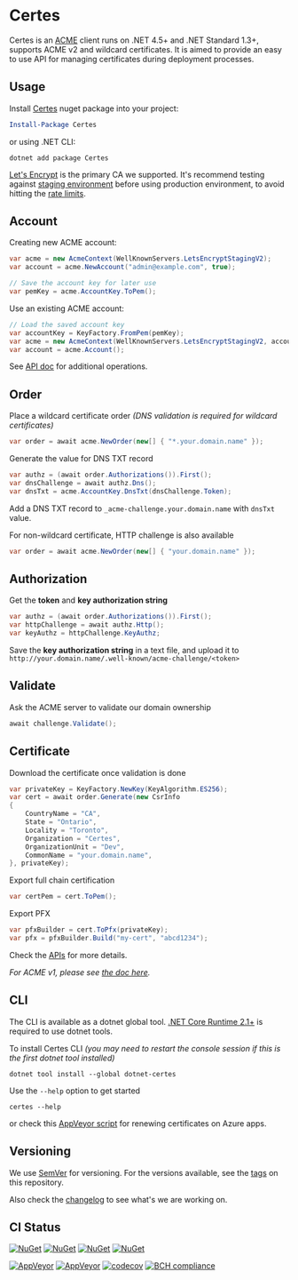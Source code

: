 # Certes

Certes is an [ACME](https://en.wikipedia.org/wiki/Automated_Certificate_Management_Environment)
client runs on .NET 4.5+ and .NET Standard 1.3+, supports ACME v2 and wildcard certificates.
It is aimed to provide an easy to use API for managing certificates during deployment processes.

## Usage

Install [Certes](https://www.nuget.org/packages/Certes/) nuget package into your project:
```PowerShell
Install-Package Certes
```
or using .NET CLI:
```DOS
dotnet add package Certes
```

[Let's Encrypt](https://letsencrypt.org/how-it-works/)
is the primary CA we supported.
It's recommend testing against
[staging environment](https://letsencrypt.org/docs/staging-environment/)
before using production environment, to avoid hitting the 
[rate limits](https://letsencrypt.org/docs/rate-limits/).

## Account

Creating new ACME account:
```C#
var acme = new AcmeContext(WellKnownServers.LetsEncryptStagingV2);
var account = acme.NewAccount("admin@example.com", true);

// Save the account key for later use
var pemKey = acme.AccountKey.ToPem();
```
Use an existing ACME account:
```C#
// Load the saved account key
var accountKey = KeyFactory.FromPem(pemKey);
var acme = new AcmeContext(WellKnownServers.LetsEncryptStagingV2, accountKey);
var account = acme.Account();
```

See [API doc](APIv2.md#acounts) for additional operations.

## Order

Place a wildcard certificate order
*(DNS validation is required for wildcard certificates)*
```C#
var order = await acme.NewOrder(new[] { "*.your.domain.name" });
```

Generate the value for DNS TXT record
```C#
var authz = (await order.Authorizations()).First();
var dnsChallenge = await authz.Dns();
var dnsTxt = acme.AccountKey.DnsTxt(dnsChallenge.Token);
```
Add a DNS TXT record to `_acme-challenge.your.domain.name` 
with `dnsTxt` value.

For non-wildcard certificate, HTTP challenge is also available
```C#
var order = await acme.NewOrder(new[] { "your.domain.name" });
```
## Authorization

Get the **token** and **key authorization string**
```C#
var authz = (await order.Authorizations()).First();
var httpChallenge = await authz.Http();
var keyAuthz = httpChallenge.KeyAuthz;
```

Save the **key authorization string** in a text file,
and upload it to `http://your.domain.name/.well-known/acme-challenge/<token>`

## Validate

Ask the ACME server to validate our domain ownership
```C#
await challenge.Validate();
```

## Certificate

Download the certificate once validation is done
```C#
var privateKey = KeyFactory.NewKey(KeyAlgorithm.ES256);
var cert = await order.Generate(new CsrInfo
{
    CountryName = "CA",
    State = "Ontario",
    Locality = "Toronto",
    Organization = "Certes",
    OrganizationUnit = "Dev",
    CommonName = "your.domain.name",
}, privateKey);
```

Export full chain certification
```C#
var certPem = cert.ToPem();
```

Export PFX
```C#
var pfxBuilder = cert.ToPfx(privateKey);
var pfx = pfxBuilder.Build("my-cert", "abcd1234");
```

Check the [APIs](APIv2.md) for more details.

*For ACME v1, please see [the doc here](README.v1.md).*

## CLI

The CLI is available as a dotnet global tool.
[.NET Core Runtime 2.1+](https://www.microsoft.com/net/download/dotnet-core/runtime-2.1.0)
 is required to use dotnet tools.

To install Certes CLI *(you may need to restart the console session if this is the first dotnet tool installed)*
```DOS
dotnet tool install --global dotnet-certes
```

Use the `--help` option to get started
```DOS
certes --help
```

or check this [AppVeyor script][AppVeyorCliSample] for renewing certificates on Azure apps.

## Versioning

We use [SemVer](http://semver.org/) for versioning. For the versions available, see the [tags](https://github.com/fszlin/certes/tags) on this repository. 

Also check the [changelog](CHANGELOG.md) to see what's we are working on.

## CI Status
[![NuGet](https://img.shields.io/nuget/vpre/certes.svg?label=Certes)](https://www.nuget.org/packages/certes/absoluteLatest/)
[![NuGet](https://img.shields.io/nuget/dt/certes.svg)](https://www.nuget.org/packages/certes/)
[![NuGet](https://img.shields.io/nuget/vpre/dotnet-certes.svg?label=CLI)](https://www.nuget.org/packages/dotnet-certes/absoluteLatest/)
[![NuGet](https://img.shields.io/nuget/dt/dotnet-certes.svg)](https://www.nuget.org/packages/dotnet-certes/)


[![AppVeyor](https://img.shields.io/appveyor/ci/fszlin/certes/master.svg)](https://ci.appveyor.com/project/fszlin/certes)
[![AppVeyor](https://img.shields.io/appveyor/tests/fszlin/certes/master.svg)](https://ci.appveyor.com/project/fszlin/certes/build/tests)
[![codecov](https://codecov.io/gh/fszlin/certes/branch/master/graph/badge.svg)](https://codecov.io/gh/fszlin/certes)
[![BCH compliance](https://bettercodehub.com/edge/badge/fszlin/certes?branch=master)](https://bettercodehub.com/results/fszlin/certes)

[AppVeyorCliSample]: https://github.com/fszlin/lo0.in/blob/master/.appveyor.yml#L43
